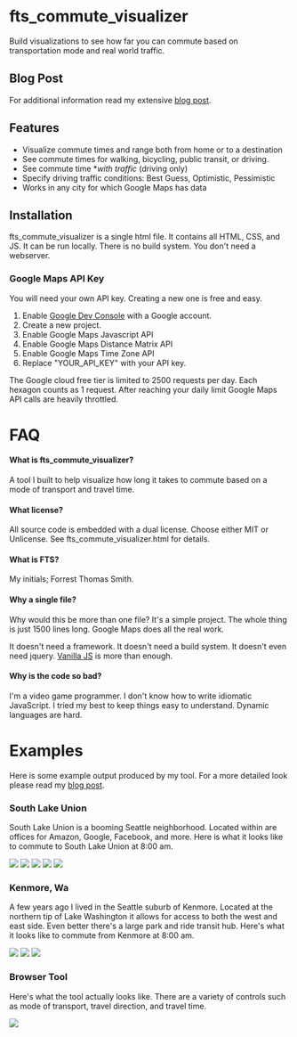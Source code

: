 fts_commute_visualizer
===

Build visualizations to see how far you can commute based on transportation mode and real world traffic.

## Blog Post

For additional information read my extensive [blog post](blog.forrestthewoods.com).

## Features

* Visualize commute times and range both from home or to a destination
* See commute times for walking, bicycling, public transit, or driving.
* See commute time **with traffic* (driving only)
* Specify driving traffic conditions: Best Guess, Optimistic, Pessimistic
* Works in any city for which Google Maps has data


## Installation

fts_commute_visualizer is a single html file. It contains all HTML, CSS, and JS. It can be run locally. There is no build system. You don't need a webserver. 

### Google Maps API Key

You will need your own API key. Creating a new one is free and easy.

1. Enable [Google Dev Console](https://console.developers.google.com) with a Google account.
2. Create a new project.
3. Enable Google Maps Javascript API
4. Enable Google Maps Distance Matrix API
5. Enable Google Maps Time Zone API
6. Replace "YOUR_API_KEY" with your API key.

The Google cloud free tier is limited to 2500 requests per day. Each hexagon counts as 1 request. After reaching your daily limit Google Maps API calls are heavily throttled.


FAQ
===

#### What is fts_commute_visualizer?
A tool I built to help visualize how long it takes to commute based on a mode of transport and travel time.

#### What license?
All source code is embedded with a dual license. Choose either MIT or Unlicense. See fts_commute_visualizer.html for details.

#### What is FTS?
My initials; Forrest Thomas Smith.

#### Why a single file?
Why would this be more than one file? It's a simple project. The whole thing is just 1500 lines long. Google Maps does all the real work.

It doesn't need a framework. It doesn't need a build system. It doesn't even need jquery. [Vanilla JS](http://vanilla-js.com/) is more than enough.

#### Why is the code so bad?
I'm a video game programmer. I don't know how to write idiomatic JavaScript. I tried my best to keep things easy to understand. Dynamic languages are hard.


Examples 
===

Here is some example output produced by my tool. For a more detailed look please read my [blog post](blog.forrestthewoods.com).

### South Lake Union

South Lake Union is a booming Seattle neighborhood. Located within are offices for Amazon, Google, Facebook, and more. Here is what it looks like to commute to South Lake Union at 8:00 am.

![](/examples/southlakeunion_0.png?raw=true)
![](/examples/southlakeunion_1.png?raw=true)
![](/examples/southlakeunion_2.png?raw=true)
![](/examples/southlakeunion_3.png?raw=true)
![](/examples/southlakeunion_4.png?raw=true)

### Kenmore, Wa

A few years ago I lived in the Seattle suburb of Kenmore. Located at the northern tip of Lake Washington it allows for access to both the west and east side. Even better there's a large park and ride transit hub. Here's what it looks like to commute from Kenmore at 8:00 am.

![](/examples/kenmore_0.png?raw=true)
![](/examples/kenmore_1.png?raw=true)
![](/examples/kenmore_2.png?raw=true)

### Browser Tool

Here's what the tool actually looks like. There are a variety of controls such as mode of transport, travel direction, and travel time.

![](/examples/tool.png?raw=true)
